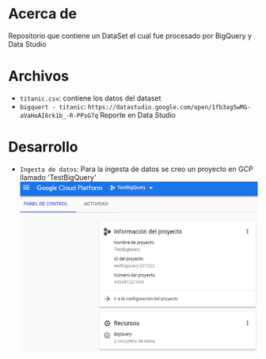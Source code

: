 # Acerca de

Repositorio que contiene un DataSet el cual fue procesado por BigQuery y Data Studio

# Archivos

* `titanic.csv`: contiene los datos del dataset
* `bigquert - titanic`: `https://datastudio.google.com/open/1fb3ag5wMG-aVaHoAI6rk1b_-R-PPsG7q` Reporte en Data Studio

# Desarrollo

* `Ingesta de datos`: Para la ingesta de datos se creo un proyecto en GCP llamado 'TestBigQuery' 
![GCP](GCP.png)

